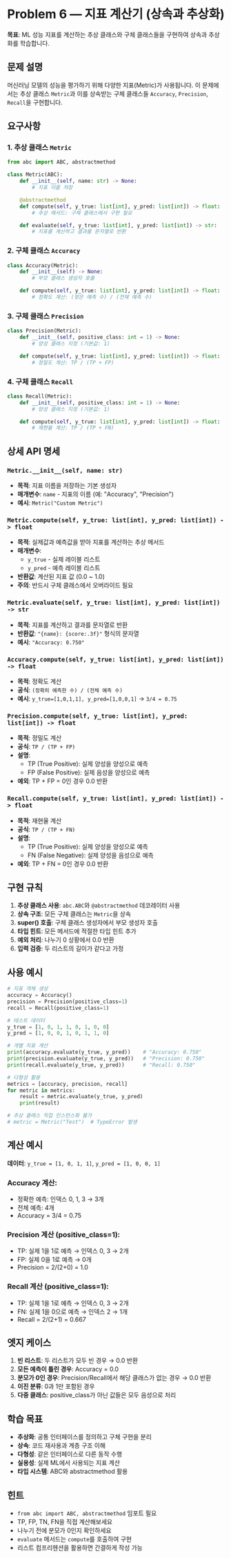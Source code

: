 # Problem 6 — 지표 계산기 (상속과 추상화)

**목표**: ML 성능 지표를 계산하는 추상 클래스와 구체 클래스들을 구현하여 상속과 추상화를 학습합니다.

## 문제 설명

머신러닝 모델의 성능을 평가하기 위해 다양한 지표(Metric)가 사용됩니다. 이 문제에서는 추상 클래스 `Metric`과 이를 상속받는 구체 클래스들 `Accuracy`, `Precision`, `Recall`을 구현합니다.

## 요구사항

### 1. 추상 클래스 `Metric`

```python
from abc import ABC, abstractmethod

class Metric(ABC):
    def __init__(self, name: str) -> None:
        # 지표 이름 저장

    @abstractmethod
    def compute(self, y_true: list[int], y_pred: list[int]) -> float:
        # 추상 메서드: 구체 클래스에서 구현 필요

    def evaluate(self, y_true: list[int], y_pred: list[int]) -> str:
        # 지표를 계산하고 결과를 문자열로 반환
```

### 2. 구체 클래스 `Accuracy`

```python
class Accuracy(Metric):
    def __init__(self) -> None:
        # 부모 클래스 생성자 호출

    def compute(self, y_true: list[int], y_pred: list[int]) -> float:
        # 정확도 계산: (맞은 예측 수) / (전체 예측 수)
```

### 3. 구체 클래스 `Precision`

```python
class Precision(Metric):
    def __init__(self, positive_class: int = 1) -> None:
        # 양성 클래스 지정 (기본값: 1)

    def compute(self, y_true: list[int], y_pred: list[int]) -> float:
        # 정밀도 계산: TP / (TP + FP)
```

### 4. 구체 클래스 `Recall`

```python
class Recall(Metric):
    def __init__(self, positive_class: int = 1) -> None:
        # 양성 클래스 지정 (기본값: 1)

    def compute(self, y_true: list[int], y_pred: list[int]) -> float:
        # 재현율 계산: TP / (TP + FN)
```

## 상세 API 명세

### `Metric.__init__(self, name: str)`
- **목적**: 지표 이름을 저장하는 기본 생성자
- **매개변수**: `name` - 지표의 이름 (예: "Accuracy", "Precision")
- **예시**: `Metric("Custom Metric")`

### `Metric.compute(self, y_true: list[int], y_pred: list[int]) -> float`
- **목적**: 실제값과 예측값을 받아 지표를 계산하는 추상 메서드
- **매개변수**:
  - `y_true` - 실제 레이블 리스트
  - `y_pred` - 예측 레이블 리스트
- **반환값**: 계산된 지표 값 (0.0 ~ 1.0)
- **주의**: 반드시 구체 클래스에서 오버라이드 필요

### `Metric.evaluate(self, y_true: list[int], y_pred: list[int]) -> str`
- **목적**: 지표를 계산하고 결과를 문자열로 반환
- **반환값**: `"{name}: {score:.3f}"` 형식의 문자열
- **예시**: `"Accuracy: 0.750"`

### `Accuracy.compute(self, y_true: list[int], y_pred: list[int]) -> float`
- **목적**: 정확도 계산
- **공식**: `(정확히 예측한 수) / (전체 예측 수)`
- **예시**: `y_true=[1,0,1,1], y_pred=[1,0,0,1]` → `3/4 = 0.75`

### `Precision.compute(self, y_true: list[int], y_pred: list[int]) -> float`
- **목적**: 정밀도 계산
- **공식**: `TP / (TP + FP)`
- **설명**:
  - TP (True Positive): 실제 양성을 양성으로 예측
  - FP (False Positive): 실제 음성을 양성으로 예측
- **예외**: TP + FP = 0인 경우 0.0 반환

### `Recall.compute(self, y_true: list[int], y_pred: list[int]) -> float`
- **목적**: 재현율 계산
- **공식**: `TP / (TP + FN)`
- **설명**:
  - TP (True Positive): 실제 양성을 양성으로 예측
  - FN (False Negative): 실제 양성을 음성으로 예측
- **예외**: TP + FN = 0인 경우 0.0 반환

## 구현 규칙

1. **추상 클래스 사용**: `abc.ABC`와 `@abstractmethod` 데코레이터 사용
2. **상속 구조**: 모든 구체 클래스는 `Metric`을 상속
3. **super() 호출**: 구체 클래스 생성자에서 부모 생성자 호출
4. **타입 힌트**: 모든 메서드에 적절한 타입 힌트 추가
5. **예외 처리**: 나누기 0 상황에서 0.0 반환
6. **입력 검증**: 두 리스트의 길이가 같다고 가정

## 사용 예시

```python
# 지표 객체 생성
accuracy = Accuracy()
precision = Precision(positive_class=1)
recall = Recall(positive_class=1)

# 테스트 데이터
y_true = [1, 0, 1, 1, 0, 1, 0, 0]
y_pred = [1, 0, 0, 1, 0, 1, 1, 0]

# 개별 지표 계산
print(accuracy.evaluate(y_true, y_pred))    # "Accuracy: 0.750"
print(precision.evaluate(y_true, y_pred))   # "Precision: 0.750"
print(recall.evaluate(y_true, y_pred))      # "Recall: 0.750"

# 다형성 활용
metrics = [accuracy, precision, recall]
for metric in metrics:
    result = metric.evaluate(y_true, y_pred)
    print(result)

# 추상 클래스 직접 인스턴스화 불가
# metric = Metric("Test")  # TypeError 발생
```

## 계산 예시

**데이터**: `y_true = [1, 0, 1, 1]`, `y_pred = [1, 0, 0, 1]`

### Accuracy 계산:
- 정확한 예측: 인덱스 0, 1, 3 → 3개
- 전체 예측: 4개
- Accuracy = 3/4 = 0.75

### Precision 계산 (positive_class=1):
- TP: 실제 1을 1로 예측 → 인덱스 0, 3 → 2개
- FP: 실제 0을 1로 예측 → 0개
- Precision = 2/(2+0) = 1.0

### Recall 계산 (positive_class=1):
- TP: 실제 1을 1로 예측 → 인덱스 0, 3 → 2개
- FN: 실제 1을 0으로 예측 → 인덱스 2 → 1개
- Recall = 2/(2+1) = 0.667

## 엣지 케이스

1. **빈 리스트**: 두 리스트가 모두 빈 경우 → 0.0 반환
2. **모든 예측이 틀린 경우**: Accuracy = 0.0
3. **분모가 0인 경우**: Precision/Recall에서 해당 클래스가 없는 경우 → 0.0 반환
4. **이진 분류**: 0과 1만 포함된 경우
5. **다중 클래스**: positive_class가 아닌 값들은 모두 음성으로 처리

## 학습 목표

- **추상화**: 공통 인터페이스를 정의하고 구체 구현을 분리
- **상속**: 코드 재사용과 계층 구조 이해
- **다형성**: 같은 인터페이스로 다른 동작 수행
- **실용성**: 실제 ML에서 사용되는 지표 계산
- **타입 시스템**: ABC와 abstractmethod 활용

## 힌트

- `from abc import ABC, abstractmethod` 임포트 필요
- TP, FP, TN, FN을 직접 계산해보세요
- 나누기 전에 분모가 0인지 확인하세요
- `evaluate` 메서드는 `compute`를 호출하여 구현
- 리스트 컴프리헨션을 활용하면 간결하게 작성 가능